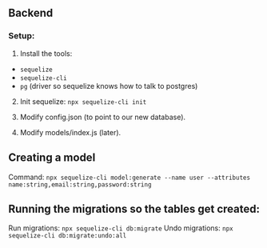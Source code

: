 ## Backend

### Setup:

1. Install the tools:

- `sequelize`
- `sequelize-cli`
- `pg` (driver so sequelize knows how to talk to postgres)

2. Init sequelize: `npx sequelize-cli init`

3. Modify config.json (to point to our new database).

4. Modify models/index.js (later).

## Creating a model

Command:
`npx sequelize-cli model:generate --name user --attributes name:string,email:string,password:string`

## Running the migrations so the tables get created:

Run migrations: `npx sequelize-cli db:migrate`
Undo migrations: `npx sequelize-cli db:migrate:undo:all`

